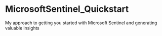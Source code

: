 # MicrosoftSentinel_Quickstart
My approach to getting you started with Microsoft Sentinel and generating valuable insights
